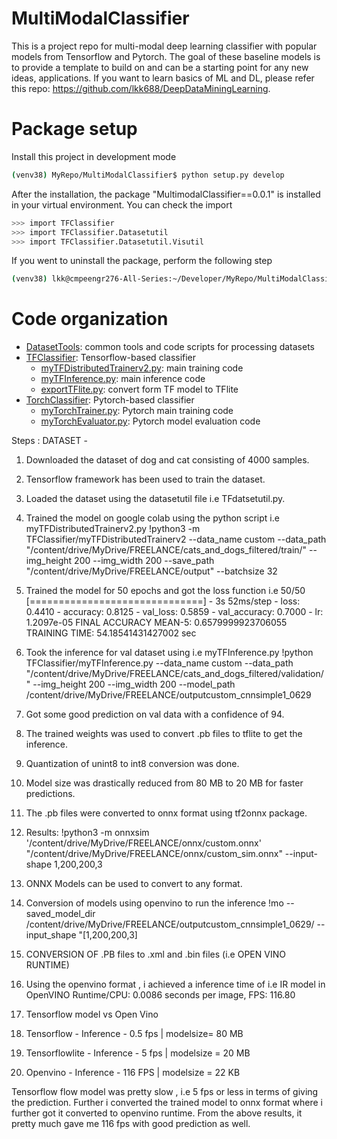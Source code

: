 # MultiModalClassifier
This is a project repo for multi-modal deep learning classifier with popular models from Tensorflow and Pytorch. The goal of these baseline models is to provide a template to build on and can be a starting point for any new ideas, applications. If you want to learn basics of ML and DL, please refer this repo: https://github.com/lkk688/DeepDataMiningLearning.

# Package setup
Install this project in development mode
```bash
(venv38) MyRepo/MultiModalClassifier$ python setup.py develop
```
After the installation, the package "MultimodalClassifier==0.0.1" is installed in your virtual environment. You can check the import
```bash
>>> import TFClassifier
>>> import TFClassifier.Datasetutil
>>> import TFClassifier.Datasetutil.Visutil
```

If you went to uninstall the package, perform the following step
```bash
(venv38) lkk@cmpeengr276-All-Series:~/Developer/MyRepo/MultiModalClassifier$ python setup.py develop --uninstall
```

# Code organization
* [DatasetTools](./DatasetTools): common tools and code scripts for processing datasets
* [TFClassifier](./TFClassifier): Tensorflow-based classifier
  * [myTFDistributedTrainerv2.py](./TFClassifier/myTFDistributedTrainerv2.py): main training code
  * [myTFInference.py](./TFClassifier/myTFInference.py): main inference code
  * [exportTFlite.py](./TFClassifier/exportTFlite.py): convert form TF model to TFlite
* [TorchClassifier](./TorchClassifier): Pytorch-based classifier
  * [myTorchTrainer.py](./TorchClassifier/myTorchTrainer.py): Pytorch main training code
  * [myTorchEvaluator.py](./TorchClassifier/myTorchEvaluator.py): Pytorch model evaluation code 


Steps : 
DATASET - 
1. Downloaded the dataset of dog and cat consisting of 4000 samples.
2. Tensorflow framework has been used to train the dataset.
3. Loaded the dataset using the datasetutil file i.e TFdatsetutil.py.
4. Trained the model on google colab using the python script i.e myTFDistributedTrainerv2.py
    !python3 -m TFClassifier/myTFDistributedTrainerv2 --data_name custom --data_path "/content/drive/MyDrive/FREELANCE/cats_and_dogs_filtered/train/" --img_height 200 --img_width 200 --save_path "/content/drive/MyDrive/FREELANCE/output" --batchsize 32
    
5. Trained the model for 50 epochs and got the loss function i.e 
 50/50 [==============================] - 3s 52ms/step - loss: 0.4410 - accuracy: 0.8125 - val_loss: 0.5859 - val_accuracy: 0.7000 - lr: 1.2097e-05
 FINAL ACCURACY MEAN-5:  0.6579999923706055
 TRAINING TIME:  54.18541431427002  sec
 
6. Took the inference for val dataset using i.e myTFInference.py
  !python TFClassifier/myTFInference.py --data_name custom --data_path "/content/drive/MyDrive/FREELANCE/cats_and_dogs_filtered/validation/" --img_height 200 --img_width 200 --model_path /content/drive/MyDrive/FREELANCE/outputcustom_cnnsimple1_0629
  
7. Got some good prediction on val data with a confidence of 94.
8. The trained weights was used to convert .pb files to tflite to get the inference.
9. Quantization of unint8 to int8 conversion was done.
10. Model size was drastically reduced from 80 MB to 20 MB for faster predictions.
11. The .pb files were converted to onnx format using tf2onnx package.
12. Results:
   !python3 -m onnxsim '/content/drive/MyDrive/FREELANCE/onnx/custom.onnx' "/content/drive/MyDrive/FREELANCE/onnx/custom_sim.onnx" --input-shape    1,200,200,3
13. ONNX Models can be used to convert to any format.
14. Conversion of models using openvino to run the inference
  !mo --saved_model_dir /content/drive/MyDrive/FREELANCE/outputcustom_cnnsimple1_0629/ --input_shape "[1,200,200,3]
  
15. CONVERSION OF .PB files to .xml and .bin files (i.e OPEN VINO RUNTIME)
16. Using the openvino format , i achieved a inference time of i.e
     IR model in OpenVINO Runtime/CPU: 0.0086 seconds per image, FPS: 116.80
17. Tensorflow model vs Open Vino
18. Tensorflow - Inference - 0.5 fps | modelsize= 80 MB
19. Tensorflowlite - Inference - 5 fps | modelsize = 20 MB
20. Openvino   - Inference - 116 FPS | modelsize = 22 KB


Tensorflow flow model was pretty slow , i.e 5 fps or less in terms of giving the prediction.
Further i converted the trained model to onnx format where i further got it converted to openvino runtime.
From the above results, it pretty much gave  me 116 fps with good prediction as well.
